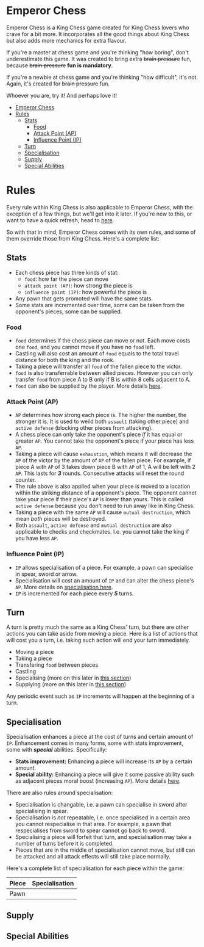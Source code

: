 # Emperor Chess
Emperor Chess is a King Chess game created for King Chess lovers who crave for a bit more. It incorporates all the good things about King Chess but also adds more mechanics for extra flavour.

If you're a master at chess game and you're thinking "how boring", don't underestimate this game. It was created to bring extra ~~brain pressure~~ fun, because ~~brain pressure~~ **fun is mandatory**.

If you're a newbie at chess game and you're thinking "how difficult", it's not. Again, it's created for ~~brain pressure~~ fun.

Whoever you are, try it! And perhaps love it!

- [Emperor Chess](#emperor-chess)
- [Rules](#rules)
  - [Stats](#stats)
    - [Food](#food)
    - [Attack Point (AP)](#attack-point-ap)
    - [Influence Point (IP)](#influence-point-ip)
  - [Turn](#turn)
  - [Specialisation](#specialisation)
  - [Supply](#supply)
  - [Special Abilities](#special-abilities)

# Rules
Every rule within King Chess is also applicable to Emperor Chess, with the exception of a few things, but we'll get into it later. If you're new to this, or want to have a quick refresh, head to [here](https://www.chessusa.com/chess-rules.html).

So with that in mind, Emperor Chess comes with its own rules, and some of them override those from King Chess. Here's a complete list:
## Stats
- Each chess piece has three kinds of stat:
  - `food`: how far the piece can move
  - `attack point (AP)`: how strong the piece is
  - `influence point (IP)`: how powerful the piece is
- Any pawn that gets promoted will have the same stats.
- Some stats are incremented over time, some can be taken from the opponent's pieces, some can be supplied.

### Food
- `food` determines if the chess piece can move or not. Each move costs one `food`, and you cannot move if you have no `food` left.
- Castling will also cost an amount of `food` equals to the total travel distance for both the king and the rook.
- Taking a piece will transfer all `food` of the fallen piece to the victor.
- `food` is also transferrable between allied pieces. However you can only transfer `food` from piece A to B only if B is within 8 cells adjacent to A.
- `food` can also be supplied by the player. More details [here](#supply).

### Attack Point (AP)
- `AP` determines how strong each piece is. The higher the number, the stronger it is. It is used to weild both `assault` (taking other piece) and `active defense` (blocking other pieces from attacking).
- A chess piece can only take the opponent's piece _if_ it has equal or greater `AP`. You cannot take the opponent's piece if your piece has less `AP`.
- Taking a piece will cause `exhaustion`, which means it will decrease the `AP` of the victor by the amount of `AP` of the fallen piece. For example, if piece A with `AP` of 3 takes down piece B with `AP` of 1, A will be left with 2 `AP`. This lasts for _**3**_ rounds. Consecutive attacks will reset the round counter.
- The rule above is also applied when your piece is moved to a location within the striking distance of a opponent's piece. The opponent cannot take your piece if their piece's `AP` is lower than yours. This is called `active defense` because you don't need to run away like in King Chess.
- Taking a piece with the same `AP` will cause `mutual destruction`, which mean _both_ pieces will be destroyed.
- Both `assault`, `active defense` and `mutual destruction` are also applicable to checks and checkmates. I.e. you cannot take the king if you have less `AP`.

### Influence Point (IP)
- `IP` allows specialisation of a piece. For example, a pawn can specialise in spear, sword or arrow.
- Specialisation will cost an amount of `IP` and can alter the chess piece's `AP`. More details on [specialisation here](#specialisation).
- `IP` is incremented for each piece every _**5**_ turns.

## Turn
A turn is pretty much the same as a King Chess' turn, but there are other actions you can take aside from moving a piece. Here is a list of actions that will cost you a turn, i.e. taking such action will end your turn immediately.

- Moving a piece
- Taking a piece
- Transfering `food` between pieces
- Castling
- Specialising (more on this later in [this section](#specialisation))
- Supplying (more on this later in [this section](#supply))

Any periodic event such as `IP` increments will happen at the beginning of a turn.

## Specialisation
Specialisation enhances a piece at the cost of turns and certain amount of `IP`. Enhancement comes in many forms, some with stats improvement, some with _**special**_ abilities. Specifically:
- **Stats improvement:** Enhancing a piece will increase its `AP` by a certain amount.
- **Special ability:** Enhancing a piece will give it some passive ability such as adjacent pieces moral boost (increasing `AP`). More details [here](#special-abilities).

There are also rules around specialisation:
- Specialisation is changable, i.e. a pawn can specialise in sword after specialising in spear.
- Specialisation is _not_ repeatable, i.e. once specialised in a certain area you cannot respecialise in that area. For example, a pawn that respecialises from sword to spear cannot go back to sword.
- Specialising a piece will forfeit that turn, and specialisation may take a number of turns before it is completed.
- Pieces that are in the middle of specialisation cannot move, but still can be attacked and all attack effects will still take place normally.

Here's a complete list of specialisation for each piece within the game:

| Piece | Specialisation |
| ---- | ---- |
| Pawn | 

## Supply

## Special Abilities
